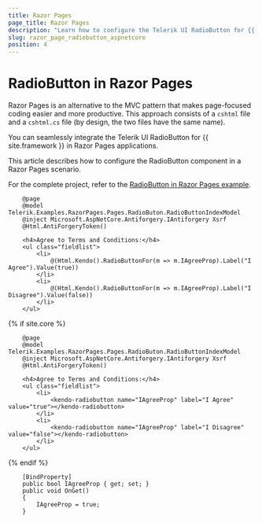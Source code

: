 ```yaml
---
title: Razor Pages
page_title: Razor Pages
description: "Learn how to configure the Telerik UI RadioButton for {{ site.framework }} in a Razor Pages scenario."
slug: razor_page_radiobutton_aspnetcore
position: 4
---
```


# RadioButton in Razor Pages

Razor Pages is an alternative to the MVC pattern that makes page-focused coding easier and more productive. This approach consists of a `cshtml` file and a `cshtml.cs` file (by design, the two files have the same name). 

You can seamlessly integrate the Telerik UI RadioButton for {{ site.framework }} in Razor Pages applications.

This article describes how to configure the RadioButton component in a Razor Pages scenario.

For the complete project, refer to the [RadioButton in Razor Pages example](https://github.com/telerik/ui-for-aspnet-core-examples/blob/master/Telerik.Examples.RazorPages/Telerik.Examples.RazorPages/Pages/RadioButon/RadioButtonIndex.cshtml).

```tab-HtmlHelper(cshtml)
    @page
    @model Telerik.Examples.RazorPages.Pages.RadioButon.RadioButtonIndexModel
    @inject Microsoft.AspNetCore.Antiforgery.IAntiforgery Xsrf
    @Html.AntiForgeryToken()

    <h4>Agree to Terms and Conditions:</h4>
    <ul class="fieldlist">
        <li>
            @(Html.Kendo().RadioButtonFor(m => m.IAgreeProp).Label("I Agree").Value(true))
        </li>
        <li>
            @(Html.Kendo().RadioButtonFor(m => m.IAgreeProp).Label("I Disagree").Value(false))
        </li>
    </ul>
```
{% if site.core %}
```tab-TagHelper(cshtml)
    @page
    @model Telerik.Examples.RazorPages.Pages.RadioButon.RadioButtonIndexModel
    @inject Microsoft.AspNetCore.Antiforgery.IAntiforgery Xsrf
    @Html.AntiForgeryToken()

    <h4>Agree to Terms and Conditions:</h4>
    <ul class="fieldlist">
        <li>
            <kendo-radiobutton name="IAgreeProp" label="I Agree" value="true"></kendo-radiobutton>
        </li>
        <li>
            <kendo-radiobutton name="IAgreeProp" label="I Disagree" value="false"></kendo-radiobutton>
        </li>
    </ul>
```
{% endif %}
```tab-PageModel(cshtml.cs)      
	[BindProperty]
    public bool IAgreeProp { get; set; }
    public void OnGet()
    {
        IAgreeProp = true;
    }
```
